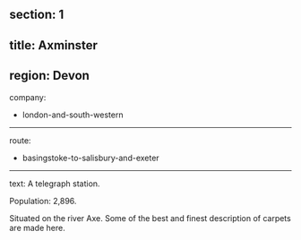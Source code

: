 ﻿section: 1
----
title: Axminster
----
region: Devon
----
company:
- london-and-south-western
----
route:
- basingstoke-to-salisbury-and-exeter
----
text: A telegraph station.

Population: 2,896.

Situated on the river Axe. Some of the best and finest description of carpets are made here.
